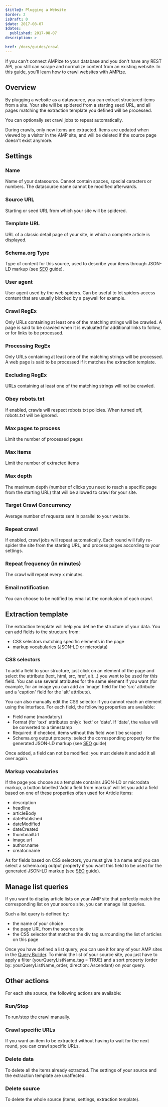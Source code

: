 ```yaml
---
$title@: Plugging a Website
$order: 2
isDraft: 0
$date: 2017-08-07
$dates:
  published: 2017-08-07
description: >

href: /docs/guides/crawl
---
```

If you can't connect AMPize to your database and you don't have any REST API, you still can scrape and normalize content from an existing website. In this guide, you'll learn how to crawl websites with AMPize.

## Overview

By plugging a website as a datasource, you can extract structured items from a site. Your site will be spidered from a starting seed URL, and all pages matching the extraction template you defined will be processed.

You can optionally set crawl jobs to repeat automatically.

During crawls, only new items are extracted. Items are updated when viewed by a visitor in the AMP site, and will be deleted if the source page doesn't exist anymore.

## Settings

### Name

Name of your datasource. Cannot contain spaces, special caracters or numbers. The datasource name cannot be modified afterwards.

### Source URL

Starting or seed URL from which your site will be spidered.

### Template URL

URL of a classic detail page of your site, in which a complete article is displayed.

### Schema.org Type

Type of content for this source, used to describe your items through JSON-LD markup (see [SEO](/docs/guides/seo) guide).

### User agent

User agent used by the web spiders. Can be useful to let spiders access content that are usually blocked by a paywall for example.

### Crawl RegEx

Only URLs containing at least one of the matching strings will be crawled. A page is said to be crawled when it is evaluated for additional links to follow, or for links to be processed.

### Processing RegEx

Only URLs containing at least one of the matching strings will be processed. A web page is said to be processed if it matches the extraction template.

### Excluding RegEx

URLs containing at least one of the matching strings will not be crawled.

### Obey robots.txt

If enabled, crawls will respect robots.txt policies. When turned off, robots.txt will be ignored.

### Max pages to process

Limit the number of processed pages

### Max items

Limit the number of extracted items

### Max depth

The maximum depth (number of clicks you need to reach a specific page from the starting URL) that will be allowed to crawl for your site.

### Target Crawl Concurrency

Average number of requests sent in parallel to your website.

### Repeat crawl

If enabled, crawl jobs will repeat automatically. Each round will fully re-spider the site from the starting URL, and process pages according to your settings.

### Repeat frequency (in minutes)

The crawl will repeat every x minutes.

### Email notification

You can choose to be notified by email at the conclusion of each crawl.

## Extraction template

The extraction template will help you define the structure of your data. You can add fields to the structure from:

- CSS selectors matching specific elements in the page
- markup vocabularies (JSON-LD or microdata)

### CSS selectors

To add a field to your structure, just click on an element of the page and select the attribute (text, html, src, href, alt...) you want to be used for this field. You can use several attributes for the same element if you want (for example, for an image you can add an 'image' field for the 'src' attribute and a 'caption' field for the 'alt' attribute).

You can also manually edit the CSS selector if you cannot reach an element using the interface.
For each field, the following properties are available:

- Field name (mandatory)
- Format (for 'text' attributes only): 'text' or 'date'. If 'date', the value will be converted to a timestamp
- Required: if checked, items without this field won't be scraped
- Schema.org output property: select the corresponding property for the generated JSON-LD markup (see [SEO](/docs/guides/seo) guide)

Once added, a field can not be modified: you must delete it and add it all over again.

### Markup vocabularies

If the page you choose as a template contains JSON-LD or microdata markup, a button labelled 'Add a field from markup' will let you add a field based on one of these properties often used for Article items:

- description
- headline
- articleBody
- datePublished
- dateModified
- dateCreated
- thumbnailUrl
- image.url
- author.name
- creator.name

As for fields based on CSS selectors, you must give it a name and you can select a schema.org output property if you want this field to be used for the generated JSON-LD markup (see [SEO](/docs/guides/seo) guide).

## Manage list queries

If you want to display article lists on your AMP site that perfectly match the corresponding list on your source site, you can manage list queries.

Such a list query is defined by:

- the name of your choice
- the page URL from the source site
- the CSS selector that matches the div tag surrounding the list of articles on this page

Once you have defined a list query, you can use it for any of your AMP sites in the [Query Builder](/docs/guides/querybuilder). To mimic the list of your source site, you just have to apply a filter (yourQueryListName_tag = TRUE) and a sort property (order by: yourQueryListName_order, direction: Ascendant) on your query.

## Other actions

For each site source, the following actions are available:

### Run/Stop

To run/stop the crawl manually.

### Crawl specific URLs

If you want an item to be extracted without having to wait for the next round, you can crawl specific URLs.

### Delete data

To delete all the items already extracted. The settings of your source and the extraction template are unaffected.

### Delete source

To delete the whole source (items, settings, extraction template).
